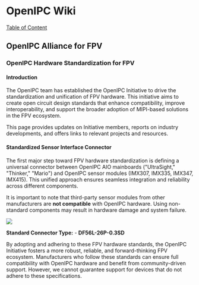 # OpenIPC Wiki
[Table of Content](../README.md)

OpenIPC Alliance for FPV
------------------------

### OpenIPC Hardware Standardization for FPV

#### Introduction
The OpenIPC team has established the OpenIPC Initiative to drive the standardization and unification of FPV hardware. This initiative aims to create open circuit design standards that enhance compatibility, improve interoperability, and support the broader adoption of MIPI-based solutions in the FPV ecosystem.

This page provides updates on Initiative members, reports on industry developments, and offers links to relevant projects and resources.

#### Standardized Sensor Interface Connector
The first major step toward FPV hardware standardization is defining a universal connector between OpenIPC AIO mainboards ("UltraSight," "Thinker," "Mario") and OpenIPC sensor modules (IMX307, IMX335, IMX347, IMX415). This unified approach ensures seamless integration and reliability across different components.

It is important to note that third-party sensor modules from other manufacturers are **not compatible** with OpenIPC hardware. Using non-standard components may result in hardware damage and system failure.

<p align="left">
  <img src="https://github.com/OpenIPC/wiki/blob/master/images/fpv-openipc-alliance/openipc-alliance-fpv-sensor-pinout.jpg?raw=true"/>
</p>

**Standard Connector Type:** - **DF56L-26P-0.3SD**

By adopting and adhering to these FPV hardware standards, the OpenIPC Initiative fosters a more robust, reliable, and forward-thinking FPV ecosystem. Manufacturers who follow these standards can ensure full compatibility with OpenIPC hardware and benefit from community-driven support. However, we cannot guarantee support for devices that do not adhere to these specifications.
